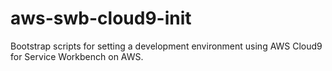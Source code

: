 # aws-swb-cloud9-init

Bootstrap scripts for setting a development environment using AWS Cloud9 for Service Workbench on AWS.
